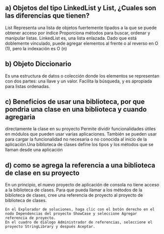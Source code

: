 ## a) Objetos del tipo LinkedList y List, ¿Cuales son las diferencias que tienen?

 List <T> Representa una lista de objetos fuertemente tipados a la que se puede obtener acceso por índice Proporciona métodos para buscar, ordenar y manipular listas.
LinkedList<T> es, una lista enlazada. Dado que está doblemente vinculado, puede agregar elementos al frente o al reverso en O (1), pero la indexación es O (n)

## b) Objeto Diccionario
Es una estructura de datos o colección donde los elementos se representan con dos partes: una llave y un valor. Facilita la búsqueda, y es apropiada para listas ordenadas.

## c) Beneficios de usar una biblioteca, por que pondria una clase en una biblioteca y cuando agregaria
directamente la clase en su proyecto
Permite dividir funcionalidades útiles en módulos que pueden usar varias aplicaciones. También se pueden usar para cargar la funcionalidad no necesaria o no conocida al inicio de la aplicación.Una biblioteca de clases define los tipos y los métodos que se llaman desde una aplicación


## d) como se agrega la referencia a una biblioteca de clase en su proyecto
En un principio, el nuevo proyecto de aplicación de consola no tiene acceso a la biblioteca de clases. Para que pueda llamar a los métodos de la biblioteca de clases, cree una referencia de proyecto al proyecto de biblioteca de clases.

    En el Explorador de soluciones, haga clic con el botón derecho en el nodo Dependencias del proyecto ShowCase y seleccione Agregar referencia de proyecto.
    En el cuadro de diálogo Administrador de referencias, seleccione el proyecto StringLibrary y después Aceptar.

